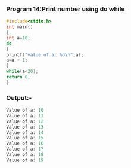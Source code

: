 ### Program 14:Print number using do while
```C
#include<stdio.h>
int main()
{
int a=10;
do
{
printf("value of a: %d\n",a);
a=a + 1;
}
while(a<20);
return 0;
}
```
### Output:-
```C
Value of a: 10
Value of a: 11
Value of a: 12
Value of a: 13
Value of a: 14
Value of a: 15
Value of a: 16
Value of a: 17 
Value of a: 18
Value of a: 19
